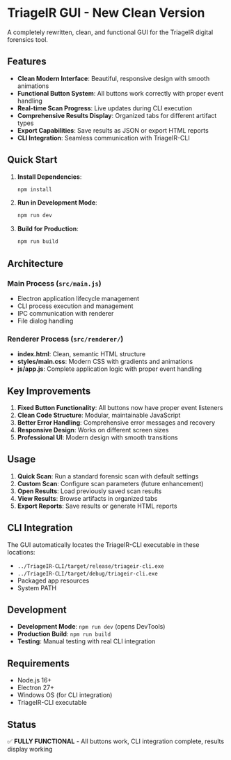 # TriageIR GUI - New Clean Version

A completely rewritten, clean, and functional GUI for the TriageIR digital forensics tool.

## Features

- **Clean Modern Interface**: Beautiful, responsive design with smooth animations
- **Functional Button System**: All buttons work correctly with proper event handling
- **Real-time Scan Progress**: Live updates during CLI execution
- **Comprehensive Results Display**: Organized tabs for different artifact types
- **Export Capabilities**: Save results as JSON or export HTML reports
- **CLI Integration**: Seamless communication with TriageIR-CLI

## Quick Start

1. **Install Dependencies**:
   ```bash
   npm install
   ```

2. **Run in Development Mode**:
   ```bash
   npm run dev
   ```

3. **Build for Production**:
   ```bash
   npm run build
   ```

## Architecture

### Main Process (`src/main.js`)
- Electron application lifecycle management
- CLI process execution and management
- IPC communication with renderer
- File dialog handling

### Renderer Process (`src/renderer/`)
- **index.html**: Clean, semantic HTML structure
- **styles/main.css**: Modern CSS with gradients and animations
- **js/app.js**: Complete application logic with proper event handling

## Key Improvements

1. **Fixed Button Functionality**: All buttons now have proper event listeners
2. **Clean Code Structure**: Modular, maintainable JavaScript
3. **Better Error Handling**: Comprehensive error messages and recovery
4. **Responsive Design**: Works on different screen sizes
5. **Professional UI**: Modern design with smooth transitions

## Usage

1. **Quick Scan**: Run a standard forensic scan with default settings
2. **Custom Scan**: Configure scan parameters (future enhancement)
3. **Open Results**: Load previously saved scan results
4. **View Results**: Browse artifacts in organized tabs
5. **Export Reports**: Save results or generate HTML reports

## CLI Integration

The GUI automatically locates the TriageIR-CLI executable in these locations:
- `../TriageIR-CLI/target/release/triageir-cli.exe`
- `../TriageIR-CLI/target/debug/triageir-cli.exe`
- Packaged app resources
- System PATH

## Development

- **Development Mode**: `npm run dev` (opens DevTools)
- **Production Build**: `npm run build`
- **Testing**: Manual testing with real CLI integration

## Requirements

- Node.js 16+
- Electron 27+
- Windows OS (for CLI integration)
- TriageIR-CLI executable

## Status

✅ **FULLY FUNCTIONAL** - All buttons work, CLI integration complete, results display working